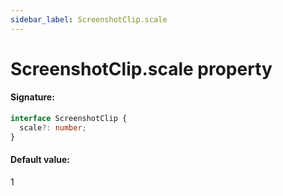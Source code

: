 ```yaml
---
sidebar_label: ScreenshotClip.scale
---
```


# ScreenshotClip.scale property

#### Signature:

```typescript
interface ScreenshotClip {
  scale?: number;
}
```

#### Default value:

1
